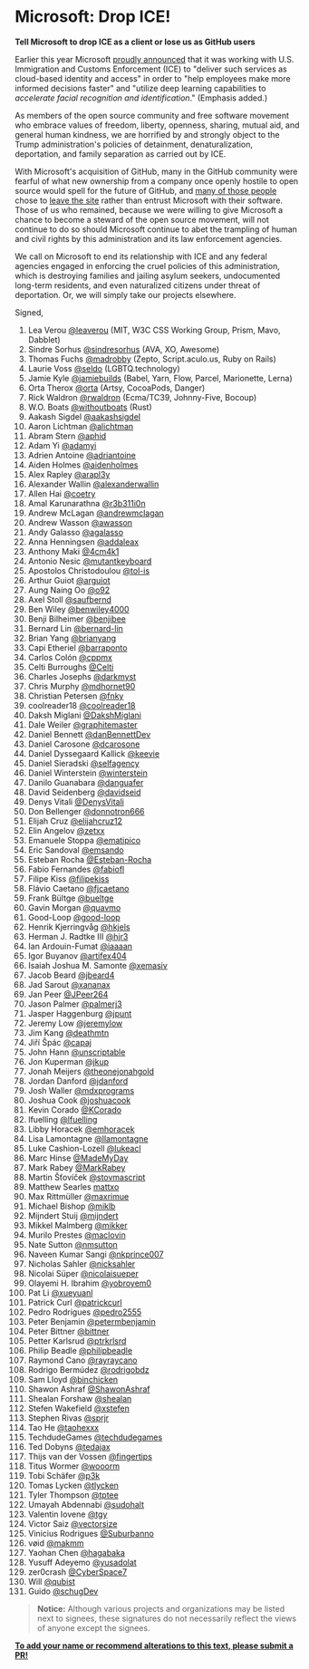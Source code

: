 # Microsoft: Drop ICE!
**Tell Microsoft to drop ICE as a client or lose us as GitHub users**

Earlier this year Microsoft [proudly announced](https://blogs.msdn.microsoft.com/azuregov/2018/01/24/federal-agencies-continue-to-advance-capabilities-with-azure-government/) that it was working with U.S. Immigration and Customs Enforcement (ICE) to "deliver such services as cloud-based identity and access" in order to "help employees make more informed decisions faster" and "utilize deep learning capabilities to *accelerate facial recognition and identification*." (Emphasis added.)

As members of the open source community and free software movement who embrace values of freedom, liberty, openness, sharing, mutual aid, and general human kindness, we are horrified by and strongly object to the Trump administration's policies of detainment, denaturalization, deportation, and family separation as carried out by ICE.

With Microsoft's acquisition of GitHub, many in the GitHub community were fearful of what new ownership from a company once openly hostile to open source would spell for the future of GitHub, and [many of those people](https://www.bleepingcomputer.com/news/technology/gitlab-sees-huge-traffic-spike-after-news-of-microsoft-buying-github/) chose to [leave the site](https://docs.gitlab.com/ee/user/project/import/github.html) rather than entrust Microsoft with their software. Those of us who remained, because we were willing to give Microsoft a chance to become a steward of the open source movement, will not continue to do so should Microsoft continue to abet the trampling of human and civil rights by this administration and its law enforcement agencies.

We call on Microsoft to end its relationship with ICE and any federal agencies engaged in enforcing the cruel policies of this administration, which is destroying families and jailing asylum seekers, undocumented long-term residents, and even naturalized citizens under threat of deportation. Or, we will simply take our projects elsewhere.

Signed,

1.  Lea Verou [@leaverou](https://github.com/leaverou) (MIT, W3C CSS Working Group, Prism, Mavo, Dabblet)
1.  Sindre Sorhus [@sindresorhus](https://github.com/sindresorhus) (AVA, XO, Awesome)
1.  Thomas Fuchs [@madrobby](https://github.com/madrobby) (Zepto, Script.aculo.us, Ruby on Rails)
1.  Laurie Voss [@seldo](https://github.com/seldo) (LGBTQ.technology)
1.  Jamie Kyle [@jamiebuilds](https://github.com/jamiebuilds) (Babel, Yarn, Flow, Parcel, Marionette, Lerna)
1.  Orta Therox [@orta](https://github.com/orta) (Artsy, CocoaPods, Danger)
1.  Rick Waldron [@rwaldron](https://github.com/rwaldron) (Ecma/TC39, Johnny-Five, Bocoup)
1.  W.O. Boats [@withoutboats](https://github.com/withoutboats) (Rust)
1.  Aakash Sigdel [@aakashsigdel](https://github.com/aakashsigdel)
1.  Aaron Lichtman [@alichtman](https://github.com/alichtman)
1.  Abram Stern [@aphid](https://github.com/aphid)
1.  Adam Yi [@adamyi](https://github.com/adamyi)
1.  Adrien Antoine [@adriantoine](https://github.com/adriantoine)
1.  Aiden Holmes [@aidenholmes](https://github.com/aidenholmes)
1.  Alex Rapley [@arapl3y](https://github.com/arapl3y)
1.  Alexander Wallin [@alexanderwallin](https://github.com/alexanderwallin)
1.  Allen Hai [@coetry](https://github.com/coetry)
1.  Amal Karunarathna [@r3b311i0n](https://github.com/r3b311i0n)
1.  Andrew McLagan [@andrewmclagan](https://github.com/andrewmclagan)
1.  Andrew Wasson [@awasson](https://github.com/awasson)
1.  Andy Galasso [@agalasso](https://github.com/agalasso)
1.  Anna Henningsen [@addaleax](https://github.com/addaleax)
1.  Anthony Maki [@4cm4k1](https://github.com/4cm4k1)
1.  Antonio Nesic [@mutantkeyboard](https://github.com/mutantkeyboard) 
1.  Apostolos Christodoulou [@tol-is](https://github.com/tol-is)
1.  Arthur Guiot [@arguiot](https://github.com/arguiot)
1.  Aung Naing Oo [@o92](https://github.com/o92)
1.  Axel Stoll [@saufbernd](https://github.com/saufbernd)
1.  Ben Wiley [@benwiley4000](https://github.com/benwiley4000)
1.  Benji Bilheimer [@benjibee](https://github.com/benjibee)
1.  Bernard Lin [@bernard-lin](https://github.com/bernard-lin)
1.  Brian Yang [@brianyang](https://github.com/brianyang)
1.  Capi Etheriel [@barraponto](https://github.com/barraponto)
1.  Carlos Colón [@cppmx](https://github.com/cppmx)
1.  Celti Burroughs [@Celti](https://github.com/Celti)
1.  Charles Josephs [@darkmyst](https://github.com/darkmyst)
1.  Chris Murphy [@mdhornet90](https://github.com/mdhornet90)
1.  Christian Petersen [@fnky](https://github.com/fnky)
1.  coolreader18 [@coolreader18](https://github.com/coolreader18)
1.  Daksh Miglani [@DakshMiglani](https://github.com/DakshMiglani)
1.  Dale Weiler [@graphitemaster](https://github.com/graphitemaster)
1.  Daniel Bennett [@danBennettDev](https://github.com/danbennettdev)
1.  Daniel Carosone [@dcarosone](https://github.com/dcarosone)
1.  Daniel Dyssegaard Kallick [@keevie](https://github.com/keevie)
1.  Daniel Sieradski [@selfagency](https://github.com/selfagency)
1.  Daniel Winterstein [@winterstein](https://github.com/winterstein)
1.  Danilo Guanabara [@danguafer](https://github.com/danguafer)
1.  David Seidenberg [@davidseid](https://github.com/davidseid)
1.  Denys Vitali [@DenysVitali](https://github.com/denysvitali)
1.  Don Bellenger [@donnotron666](https://github.com/donnotron666)
1.  Elijah Cruz [@elijahcruz12](https://github.com/elijahcruz12)
1.  Elin Angelov [@zetxx](https://github.com/zetxx)
1.  Emanuele Stoppa [@ematipico](https://github.com/ematipico)
1.  Eric Sandoval [@emsando](https://github.com/emsando)
1.  Esteban Rocha [@Esteban-Rocha](https://github.com/Esteban-Rocha)
1.  Fabio Fernandes [@fabiofl](https://github.com/fabiofl)
1.  Filipe Kiss [@filipekiss](https://github.com/filipekiss)
1.  Flávio Caetano [@fjcaetano](https://github.com/fjcaetano)
1.  Frank Bültge [@bueltge](https://github.com/bueltge)
1.  Gavin Morgan [@quavmo](https://github.com/quavmo)
1.  Good-Loop [@good-loop](https://github.com/good-loop)
1.  Henrik Kjerringvåg [@hkjels](https://github.com/hkjels)
1.  Herman J. Radtke III [@hjr3](https://github.com/hjr3)
1.  Ian Ardouin-Fumat [@iaaaan](https://github.com/iaaaan)
1.  Igor Buyanov [@artifex404](https://github.com/artifex404)
1.  Isaiah Joshua M. Samonte [@xemasiv](https://github.com/xemasiv)
1.  Jacob Beard [@jbeard4](https://github.com/jbeard4)
1.  Jad Sarout [@xananax](https://github.com/Xananax/)
1.  Jan Peer [@JPeer264](https://github.com/JPeer264)
1.  Jason Palmer [@palmerj3](https://github.com/palmerj3)
1.  Jasper Haggenburg [@jpunt](https://github.com/Jpunt)
1.  Jeremy Low [@jeremylow](https://github.com/jeremylow)
1.  Jim Kang [@deathmtn](https://github.com/jimkang)
1.  Jiří Špác [@capaj](https://github.com/capaj)
1.  John Hann [@unscriptable](https://github.com/unscriptable)
1.  Jon Kuperman [@jkup](https://github.com/jkup)
1.  Jonah Meijers [@theonejonahgold](https://github.com/theonejonahgold)
1.  Jordan Danford [@jdanford](https://github.com/jdanford)
1.  Josh Waller [@mdxprograms](https://github.com/mdxprograms)
1.  Joshua Cook [@joshuacook](https://github.com/joshuacook)
1.  Kevin Corado [@KCorado](https://github.com/KCorado)
1.  lfuelling [@lfuelling](https://github.com/lfuelling)
1.  Libby Horacek [@emhoracek](https://github.com/emhoracek)
1.  Lisa Lamontagne [@llamontagne](https://github.com/llamontagne)
1.  Luke Cashion-Lozell [@lukeacl](https://github.com/lukeacl)
1.  Marc Hinse [@MadeMyDay](https://github.com/MadeMyDay)
1.  Mark Rabey [@MarkRabey](https://github.com/MarkRabey)
1.  Martin Šťovíček [@stovmascript](https://github.com/stovmascript)
1.  Matthew Searles [mattxo](https://github.com/mattxo)
1.  Max Rittmüller [@maxrimue](https://github.com/maxrimue)
1.  Michael Bishop [@miklb](https://github.com/miklb)
1.  Mijndert Stuij [@mijndert](https://github.com/mijndert)
1.  Mikkel Malmberg [@mikker](https://github.com/mikker)
1.  Murilo Prestes [@maclovin](https://github.com/maclovin)
1.  Nate Sutton [@nmsutton](https://github.com/nmsutton)
1.  Naveen Kumar Sangi [@nkprince007](https://github.com/nkprince007)
1.  Nicholas Sahler [@nicksahler](https://github.com/nicksahler)
1.  Nicolai Süper [@nicolaisueper](https://github.com/nicolaisueper)
1.  Olayemi H. Ibrahim [@yobroyem0](https://github.com/yobroyem0)
1.  Pat Li [@xueyuanl](https://github.com/xueyuanl)
1.  Patrick Curl [@patrickcurl](https://github.com/patrickcurl)
1.  Pedro Rodrigues [@pedro2555](https://github.com/pedro2555)
1.  Peter Benjamin [@petermbenjamin](https://github.com/petermbenjamin)
1.  Peter Bittner [@bittner](https://github.com/bittner)
1.  Petter Karlsrud [@ptrkrlsrd](https://github.com/ptrkrlsrd)
1.  Philip Beadle [@philipbeadle](https://github.com/philipbeadle)
1.  Raymond Cano [@rayraycano](https://github.com/rayraycano)
1.  Rodrigo Bermúdez [@rodrigobdz](https://github.com/rodrigobdz)
1.  Sam Lloyd [@binchicken](https://github.com/binchicken)
1.  Shawon Ashraf [@ShawonAshraf](https://github.com/ShawonAshraf)
1.  Shealan Forshaw [@shealan](https://github.com/shealan)
1.  Stefen Wakefield [@xstefen](https://github.com/xstefen)
1.  Stephen Rivas [@sprjr](https://github.com/sprjr)
1.  Tao He [@taohexxx](https://github.com/taohexxx)
1.  TechdudeGames [@techdudegames](https://github.com/techdudegames)
1.  Ted Dobyns [@tedajax](https://github.com/tedajax)
1.  Thijs van der Vossen [@fingertips](https://github.com/Fingertips)
1.  Titus Wormer [@wooorm](https://github.com/wooorm)
1.  Tobi Schäfer [@p3k](https://github.com/p3k)
1.  Tomas Lycken [@tlycken](https://github.com/tlycken)
1.  Tyler Thompson [@tptee](https://github.com/tptee)
1.  Umayah Abdennabi [@sudohalt](https://github.com/sudohalt)
1.  Valentin Iovene [@tgy](https://github.com/tgy)
1.  Victor Saiz [@vectorsize](https://github.com/vectorsize)
1.  Vinicius Rodrigues [@Suburbanno](https://github.com/Suburbanno)
1.  vøid [@makmm](https://github.com/makmm)
1.  Yaohan Chen [@hagabaka](https://github.com/hagabaka)
1.  Yusuff Adeyemo [@yusadolat](https://github.com/yusadolat)
1.  zer0crash [@CyberSpace7](https://github.com/CyberSpace7)
1.  Will [@qubist](https://github.com/qubist)
1.  Guido [@schugDev](https://github.com/schugDev) 

> **Notice:** Although various projects and organizations may be listed next to signees, these signatures do not necessarily reflect the views of anyone except the signees.

**[To add your name or recommend alterations to this text, please submit a PR!](https://github.com/selfagency/microsoft-drop-ice/edit/master/README.md)**
